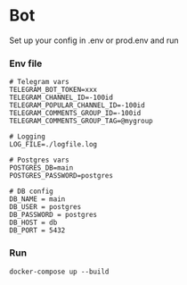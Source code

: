 # Bot
Set up your config in .env or prod.env and run

### Env file
```env
# Telegram vars
TELEGRAM_BOT_TOKEN=xxx
TELEGRAM_CHANNEL_ID=-100id
TELEGRAM_POPULAR_CHANNEL_ID=-100id
TELEGRAM_COMMENTS_GROUP_ID=-100id
TELEGRAM_COMMENTS_GROUP_TAG=@mygroup

# Logging
LOG_FILE=./logfile.log

# Postgres vars
POSTGRES_DB=main
POSTGRES_PASSWORD=postgres

# DB config
DB_NAME = main
DB_USER = postgres
DB_PASSWORD = postgres
DB_HOST = db
DB_PORT = 5432
```

### Run
`docker-compose up --build`